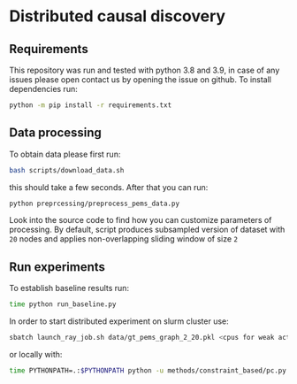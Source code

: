 # Distributed causal discovery

## Requirements

This repository was run and tested with python 3.8 and 3.9, in case of any issues please open contact us by opening the issue on github.
To install dependencies run:
```bash
python -m pip install -r requirements.txt
```

## Data processing

To obtain data please first run:
```bash
bash scripts/download_data.sh
```

this should take a few seconds. After that you can run:
```bash
python preprcessing/preprocess_pems_data.py
```
Look into the source code to find how you can customize parameters of processing.
By default, script produces subsampled version of dataset with `20` nodes and applies non-overlapping sliding window of size `2` 

## Run experiments

To establish baseline results run:
```bash
time python run_baseline.py
```

In order to start distributed experiment on slurm cluster use:
```bash
sbatch launch_ray_job.sh data/gt_pems_graph_2_20.pkl <cpus for weak actor> <cpus for strong actor>
```
or locally with:
```bash
time PYTHONPATH=.:$PYTHONPATH python -u methods/constraint_based/pc.py data/gt_pems_graph_2_20.pkl <cpus for weak actor> <cpus for strong actor>
```

